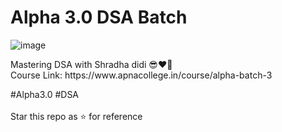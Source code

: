 # Alpha 3.0 DSA Batch

![image](https://user-images.githubusercontent.com/95350584/212660782-3ac95ba1-7b14-442b-ad06-8b5ae793b863.png)
<p>
Mastering DSA with Shradha didi 😎❤️‍🔥<br>
Course Link: https://www.apnacollege.in/course/alpha-batch-3
</p>
<p>
 
#Alpha3.0 #DSA
<br>
<br>
Star this repo as ⭐ for reference
</p>

